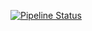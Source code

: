 [![Pipeline Status](https://gitlab.fa-wi.de/%{project_path}/badges/%{default_branch}/pipeline.svg)](https://gitlab.fa-wi.de/%{project_path}/-/commits/%{default_branch})